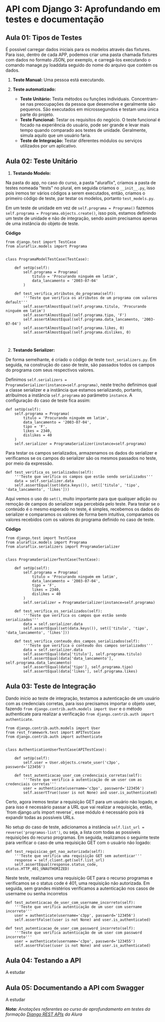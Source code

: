 # API com Django 3: Aprofundando em testes e documentação

## Aula 01: Tipos de Testes

É possível carregar dados iniciais para os modelos através das fixtures. Para isso, dentro de cada APP, podemos criar uma pasta chamada fixtures com dados no formato JSON, 
por exemplo, e carregá-los executando o comando manage.py loaddata seguido do nome do arquivo que contém os dados.

1. **Teste Manual:** Uma pessoa está executando.
2. **Teste automatizado:**

    - **Teste Unitário:** Testa métodos ou funções individuais. Concentram-se nas preocupações da pessoa que desenvolve e geralmente são pequenos. 
São executados em microssegundos e testam uma única parte do projeto.
    - **Teste Funcional:** Testar os requisitos do negócio. O teste funcional é focado na experiência do usuário, pode ser grande e levar mais tempo
quando comparado aos testes de unidade. Geralmente, simula aquilo que um usuário faria.
    - **Teste de Integração:** Testar diferentes módulos ou serviços utilizados por um aplicativo.
    
## Aula 02: Teste Unitário

1. **Testando Modelo:**

  Na pasta do app, no caso do curso, a pasta "aluraflix", criamos a pasta de testes nomeada "tests" no plural, em seguida criamos o `__init__.py`, isso
pois iremos ter vários códigos a serem executados, então, criamos o primeiro código de teste, par testar os modelos, portanto `test_models.py`. <p> Em um teste
de unidade em vez de `self.programa = Programa()` fazemos `self.programa = Programa.objects.create()`, isso pois, estamos definindo um teste de unidade
e não de integração, sendo assim precisamos apenas de uma instância do objeto de teste. </p>

**Código**

```
from django.test import TestCase
from aluraflix.models import Programa


class ProgramaModelTestCase(TestCase):
    
    def setUp(self):
        self.programa = Programa(
            titulo = 'Procurando ninguém em latim',
            data_lancamento = '2003-07-04'
        )

    def test_verifica_atributos_do_programa(self):
        '''Teste que verifica os atributos de um programa com valores default'''
        self.assertAlmostEqual(self.programa.titulo, 'Procurando ninguém em latim')
        self.assertAlmostEqual(self.programa.tipo, 'F')
        self.assertAlmostEqual(self.programa.data_lancamento, '2003-07-04')
        self.assertAlmostEqual(self.programa.likes, 0)
        self.assertAlmostEqual(self.programa.dislikes, 0)

    
```

2. **Testando Serializer:**

  De forma semelhante, é criado o código de teste `test_serializers.py`. Em seguida, na construção do caso de teste, são passados todos os campos do programa
com seus respectivos valores. <p> Definimos `self.serializers = ProgramaSerializer(instance=self.programa)`, neste trecho definimos qual a classe serializer
e a instância que estamos serializando, portanto, atribuímos a instância `self.programa` ao parâmetro `instance`. A configuração do caso de teste fica assim: </p>

```
def setUp(self):
    self.programa = Programa(
        titulo = 'Procurando ninguém em latim',
        data_lancamento = '2003-07-04',
        tipo = 'F',
        likes = 2340,
        dislikes = 40
    )
    self.serializer = ProgramaSerializer(instance=self.programa)
```

Para testar os campos serializados, armazenamos os dados do serializer e verificamos  se os campos do serializer são os mesmos passados no teste, por meio da expressão. 

```
def test_verifica_os_serializados(self):
    '''Teste que verifica os campos que estão sendo serializados'''
    data = self.serializer.data
    self.assertEqual(set(data.keys()), set(['titulo', 'tipo', 'data_lancamento', 'likes']))
```

Aqui vemos o uso do `set()`, muito importante para que  qualquer adição ou remoção de campos do serializer seja percebida pelo teste. Para testar se o conteúdo é o mesmo
esperado no teste, é simples, recebemos os dados do serializer e comparamos os valores de forma bem intuitiva, comparamos os valores recebidos com os valores do programa
definido no caso de teste.

**Código**

```
from django.test import TestCase
from aluraflix.models import Programa
from aluraflix.serializers import ProgramaSerializer


class ProgramaSerializerTestCase(TestCase):

    def setUp(self):
        self.programa = Programa(
            titulo = 'Procurando ninguém em latim',
            data_lancamento = '2003-07-04',
            tipo = 'F',
            likes = 2340,
            dislikes = 40
        )
        self.serializer = ProgramaSerializer(instance=self.programa)

    def test_verifica_os_serializados(self):
        '''Teste que verifica os campos que estão sendo serializados'''
        data = self.serializer.data
        self.assertEqual(set(data.keys()), set(['titulo', 'tipo', 'data_lancamento', 'likes']))

    def test_verifica_conteudo_dos_campos_serializados(self):
        '''Teste que verifica o conteudo dos campos serializados'''
        data = self.serializer.data
        self.assertEqual(data['titulo'], self.programa.titulo)
        self.assertEqual(data['data_lancamento'], self.programa.data_lancamento)
        self.assertEqual(data['tipo'], self.programa.tipo)
        self.assertEqual(data['likes'], self.programa.likes)
```

## Aula 03: Teste de Integração

Dando início ao teste de integração, testamos a autenticação de um usuário com as credenciais corretas, para isso precisamos importar o objeto user, fazendo `from django.contrib.auth.models import User` e o método authenticate para realizar a verificação `from django.contrib.auth import authenticate`.

```
from django.contrib.auth.models import User
from rest_framework.test import APITestCase
from django.contrib.auth import authenticate


class AuthenticationUserTestCase(APITestCase):

    def setUp(self):
        self.user = User.objects.create_user('c3po', password='123456')

    def test_autenticacao_user_com_credenciais_corretas(self):
        '''Teste que verifica a autenticação de um user com as credenciais corretas'''
        user = authenticate(username='c3po', password='123456')
        self.assertTrue((user is not None) and user.is_authenticated)
```

</p> Certo, agora iremos testar a requisição GET para um usuário não logado, e para isso é necessário passar a URL que vai realizar a requisição, então, `from django.urls import reverse`, esse módulo é necessário pois irá expandir todas as possíveis URLs. </p>

No setup do caso de teste, adicionamos a instância `self.list_url = reverse('programas-list')`, ou seja, a lista com todas as possíveis requisições do recurso programas. 
Em seguida, realizamos o seguinte teste para verificar o caso de uma requisição GET com o usuário não logado:
    
```
def test_requisicao_get_nao_autorizada(self):
    '''Teste que verifica uma requisição GET sem autenticar'''
    response = self.client.get(self.list_url)
    self.assertEqual(response.status_code, status.HTTP_401_UNAUTHORIZED)
```

<p> Neste teste, realizamos uma requisição GET para o recurso programas e verificamos se o status code é 401, uma requisição não autorizada. Em seguida, sem grandes mistérios verificamos a autenticação nos casos de username ou senha incorretos </p>

```
def test_autenticacao_de_user_com_username_incorreto(self):
    '''Teste que verifica autenticação de um user com username incorreto'''
    user = authenticate(username='c3pp', password='123456')
    self.assertFalse((user is not None) and user.is_authenticated)

def test_autenticacao_de_user_com_password_incorreto(self):
    '''Teste que verifica autenticação de um user com password incorreto'''
    user = authenticate(username='c3po', password='123455')
    self.assertFalse((user is not None) and user.is_authenticated)
```



## Aula 04: Testando a API

<p> A estudar </p>

## Aula 05: Documentando a API com Swagger

<p> A estudar </p>


_**Nota:** Anotações referentes ao curso de aprofundamento em testes da formação <a href="https://cursos.alura.com.br/formacao-django-rest">Django REST APIs</a> da Alura_

